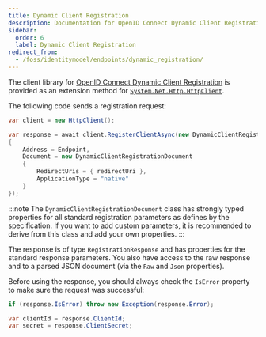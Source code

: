 ```yaml
---
title: Dynamic Client Registration
description: Documentation for OpenID Connect Dynamic Client Registration library extension method for HttpClient that enables client registration and response handling
sidebar:
  order: 6
  label: Dynamic Client Registration
redirect_from:
  - /foss/identitymodel/endpoints/dynamic_registration/
---
```


The client library for [OpenID Connect Dynamic Client Registration](https://openid.net/specs/openid-connect-registration-1_0.html)
is provided as an extension method for [
`System.Net.Http.HttpClient`](https://learn.microsoft.com/en-us/dotnet/api/system.net.http.httpclient).

The following code sends a registration request:

```csharp
var client = new HttpClient();

var response = await client.RegisterClientAsync(new DynamicClientRegistrationRequest
{
    Address = Endpoint,
    Document = new DynamicClientRegistrationDocument
    {
        RedirectUris = { redirectUri },
        ApplicationType = "native"
    }
});
```

:::note
The `DynamicClientRegistrationDocument` class has strongly typed
properties for all standard registration parameters as defines by the
specification. If you want to add custom parameters, it is recommended
to derive from this class and add your own properties.
:::

The response is of type `RegistrationResponse` and has properties for
the standard response parameters. You also have access to the raw
response and to a parsed JSON document (via the `Raw` and `Json`
properties).

Before using the response, you should always check the `IsError`
property to make sure the request was successful:

```csharp
if (response.IsError) throw new Exception(response.Error);

var clientId = response.ClientId;
var secret = response.ClientSecret;
```
